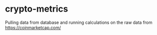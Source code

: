 # crypto-metrics
Pulling data from database and running calculations on the raw data from https://coinmarketcap.com/
